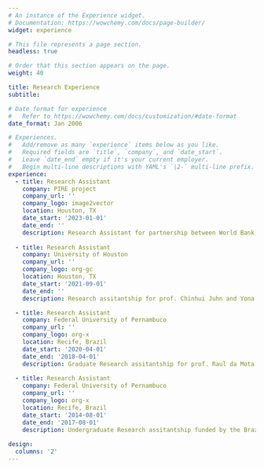 ```yaml
---
# An instance of the Experience widget.
# Documentation: https://wowchemy.com/docs/page-builder/
widget: experience

# This file represents a page section.
headless: true

# Order that this section appears on the page.
weight: 40

title: Research Experience
subtitle:

# Date format for experience
#   Refer to https://wowchemy.com/docs/customization/#date-format
date_format: Jan 2006

# Experiences.
#   Add/remove as many `experience` items below as you like.
#   Required fields are `title`, `company`, and `date_start`.
#   Leave `date_end` empty if it's your current employer.
#   Begin multi-line descriptions with YAML's `|2-` multi-line prefix.
experience:
  - title: Research Assistant
    company: PIRE project
    company_url: ''
    company_logo: image2vector
    location: Houston, TX
    date_start: '2023-01-01'
    date_end: ''
    description: Research Assistant for partnership between World Bank, IDB, ADB, UNICEF, Regional Institute for Population Studies in Ghana, University of Pennsylvania and the University of Houston. The title of the project is 'Climate risk, pollution, and childhood inequalities in low- and middle-income countries'
    
  - title: Research Assistant
    company: University of Houston
    company_url: ''
    company_logo: org-gc
    location: Houston, TX
    date_start: '2021-09-01'
    date_end: ''
    description: Research assitantship for prof. Chinhui Juhn and Yona Rubinstein

  - title: Research Assistant
    company: Federal University of Pernambuco
    company_url: ''
    company_logo: org-x
    location: Recife, Brazil
    date_start: '2020-04-01'
    date_end: '2018-04-01'
    description: Graduate Research assitantship for prof. Raul da Mota Silveira Neto
 
  - title: Research Assistant
    company: Federal University of Pernambuco
    company_url: ''
    company_logo: org-x
    location: Recife, Brazil
    date_start: '2014-08-01'
    date_end: '2017-08-01'
    description: Undergraduate Research assitantship funded by the Brazilian government
    
design:
  columns: '2'
---
```

